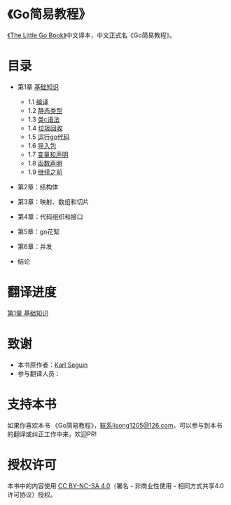《Go简易教程》
===================

[《The Little Go Book》](https://github.com/karlseguin/the-little-go-book)中文译本，中文正式名《Go简易教程》。

# 目录

- 第1章 [基础知识](1.0.md)
    - 1.1 [编译](1.1.md)
    - 1.2 [静态类型](1.2.md)
    - 1.3 [类c语法](1.3.md)
    - 1.4 [垃圾回收](1.4.md)
    - 1.5 [运行go代码](1.5.md)
    - 1.6 [导入包](1.6.md)
    - 1.7 [变量和声明](1.7.md)
    - 1.8 [函数声明](1.8.md)
    - 1.9 [继续之前](1.9.md)
    
- 第2章：结构体

- 第3章：映射、数组和切片

- 第4章：代码组织和接口

- 第5章：go花絮

- 第6章：并发

- 结论

# 翻译进度

[第1章 基础知识](1.0.md)

# 致谢

- 本书原作者：[Karl Seguin](http://openmymind.net/)
- 参与翻译人员：
        

# 支持本书

如果你喜欢本书 《Go简易教程》，联系lisong1205@126.com，可以参与到本书的翻译或纠正工作中来，欢迎PR!

# 授权许可

本书中的内容使用 [CC BY-NC-SA 4.0](http://creativecommons.org/licenses/by-nc-sa/4.0/)（署名 - 非商业性使用 - 相同方式共享4.0许可协议）授权。
